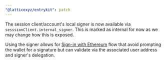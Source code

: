 ```yaml
---
"@latticexyz/entrykit": patch
---
```


The session client/account's local signer is now available via `sesssionClient.internal_signer`. This is marked as internal for now as we may change how this is exposed.

Using the signer allows for [Sign-in with Ethereum](https://eips.ethereum.org/EIPS/eip-4361) flow that avoid prompting the wallet for a signature but can validate via the associated user address and signer's delegation.
